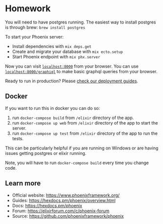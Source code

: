 # Homework

You will need to have postgres running.
The easiest way to install postgres is through brew:
`brew install postgres`

To start your Phoenix server:

  * Install dependencies with `mix deps.get`
  * Create and migrate your database with `mix ecto.setup`
  * Start Phoenix endpoint with `mix phx.server`

Now you can visit [`localhost:8000`](http://localhost:8000) from your browser.
You can use [`localhost:8000/graphiql`](http://localhost:8000/graphiql) to make basic graphql queries from your browser.

Ready to run in production? Please [check our deployment guides](https://hexdocs.pm/phoenix/deployment.html).

## Docker

If you want to run this in docker you can do so:
1. run `docker-compose build` from `/elixir` directory of the app.
2. run `docker-compose up web` from `/elixir` directory of the app to start the server.
3. run `docker-compose up test` from `/elixir` directory of the app to run the tests.


This can be particularly helpful if you are running on Windows or are having issues getting postgres or elixir running.

Note, you will have to run `docker-compose build` every time you change code.

## Learn more

  * Official website: https://www.phoenixframework.org/
  * Guides: https://hexdocs.pm/phoenix/overview.html
  * Docs: https://hexdocs.pm/phoenix
  * Forum: https://elixirforum.com/c/phoenix-forum
  * Source: https://github.com/phoenixframework/phoenix
